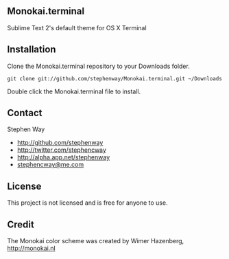 Monokai.terminal
----------------

Sublime Text 2's default theme for OS X Terminal


## Installation

Clone the Monokai.terminal repository to your Downloads folder.

```
git clone git://github.com/stephenway/Monokai.terminal.git ~/Downloads
```

Double click the Monokai.terminal file to install.

## Contact

Stephen Way

- http://github.com/stephenway
- http://twitter.com/stephencway
- http://alpha.app.net/stephenway
- stephencway@me.com

## License

This project is not licensed and is free for anyone to use.

## Credit

The Monokai color scheme was created by Wimer Hazenberg, http://monokai.nl